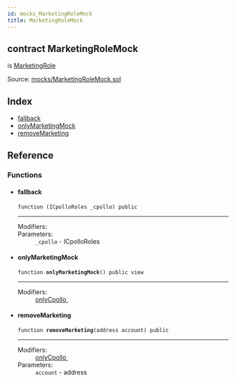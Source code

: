```yaml
---
id: mocks_MarketingRoleMock
title: MarketingRoleMock
---
```


<div class="contract-doc"><div class="contract"><h2 class="contract-header"><span class="contract-kind">contract</span> MarketingRoleMock</h2><p class="base-contracts"><span>is</span> <a href="access_MarketingRole.html">MarketingRole</a></p><div class="source">Source: <a href="https://github.com/Cpollo/Ethereum/blob/v0.0.3/contracts/mocks/MarketingRoleMock.sol" target="_blank">mocks/MarketingRoleMock.sol</a></div></div><div class="index"><h2>Index</h2><ul><li><a href="mocks_MarketingRoleMock.html#">fallback</a></li><li><a href="mocks_MarketingRoleMock.html#onlyMarketingMock">onlyMarketingMock</a></li><li><a href="mocks_MarketingRoleMock.html#removeMarketing">removeMarketing</a></li></ul></div><div class="reference"><h2>Reference</h2><div class="functions"><h3>Functions</h3><ul><li><div class="item function"><span id="fallback" class="anchor-marker"></span><h4 class="name">fallback</h4><div class="body"><code class="signature">function <strong></strong><span>(ICpolloRoles _cpollo) </span><span>public </span></code><hr/><dl><dt><span class="label-modifiers">Modifiers:</span></dt><dd></dd><dt><span class="label-parameters">Parameters:</span></dt><dd><div><code>_cpollo</code> - ICpolloRoles</div></dd></dl></div></div></li><li><div class="item function"><span id="onlyMarketingMock" class="anchor-marker"></span><h4 class="name">onlyMarketingMock</h4><div class="body"><code class="signature">function <strong>onlyMarketingMock</strong><span>() </span><span>public </span><span>view </span></code><hr/><dl><dt><span class="label-modifiers">Modifiers:</span></dt><dd><a href="access_MarketingRole.html#onlyCpollo">onlyCpollo </a></dd></dl></div></div></li><li><div class="item function"><span id="removeMarketing" class="anchor-marker"></span><h4 class="name">removeMarketing</h4><div class="body"><code class="signature">function <strong>removeMarketing</strong><span>(address account) </span><span>public </span></code><hr/><dl><dt><span class="label-modifiers">Modifiers:</span></dt><dd><a href="access_MarketingRole.html#onlyCpollo">onlyCpollo </a></dd><dt><span class="label-parameters">Parameters:</span></dt><dd><div><code>account</code> - address</div></dd></dl></div></div></li></ul></div></div></div>
